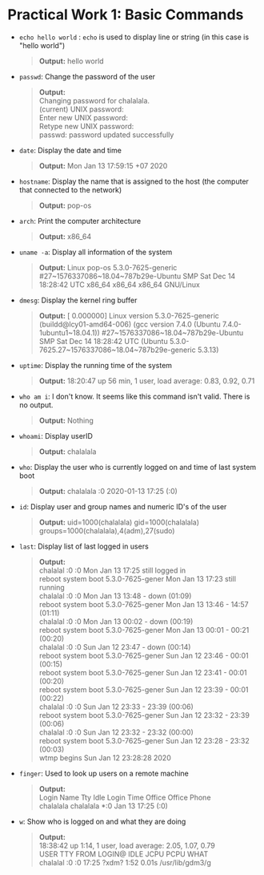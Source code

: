 # Practical Work 1: Basic Commands
- `echo hello world` : `echo` is used to display line or string (in this case is "hello world")
    > **Output:** hello world

- `passwd`: Change the password of the user
    > **Output:**  
        Changing password for chalalala.  
        (current) UNIX password:  
        Enter new UNIX password:  
        Retype new UNIX password:  
        passwd: password updated successfully

- `date`: Display the date and time
    > **Output:** Mon Jan 13 17:59:15 +07 2020

- `hostname`: Display the name that is assigned to the host (the computer that connected to the network)
    > **Output:** pop-os

- `arch`: Print the computer architecture
    > **Output:** x86_64

- `uname -a`: Display all information of the system
    > **Output:** Linux pop-os 5.3.0-7625-generic #27\~1576337086\~18.04~787b29e-Ubuntu SMP Sat Dec 14 18:28:42 UTC  x86_64 x86_64 x86_64 GNU/Linux

- `dmesg`: Display the kernel ring buffer
    > **Output:**
    [    0.000000] Linux version 5.3.0-7625-generic (buildd@lcy01-amd64-006) (gcc version 7.4.0 (Ubuntu 7.4.0-1ubuntu1\~18.04.1)) #27\~1576337086\~18.04\~787b29e-Ubuntu SMP Sat Dec 14 18:28:42 UTC  (Ubuntu 5.3.0-7625.27\~1576337086\~18.04\~787b29e-generic 5.3.13)

- `uptime`: Display the running time of the system
    > **Output:** 18:20:47 up 56 min,  1 user,  load average: 0.83, 0.92, 0.71

- `who am i`: I don't know. It seems like this command isn't valid. There is no output.
    > **Output:** Nothing

- `whoami`: Display userID
    > **Output:** chalalala

- `who`: Display the user who is currently logged on and time of last system boot
    > **Output:** chalalala :0           2020-01-13 17:25 (:0)

- `id`: Display user and group names and numeric ID's of the user
    > **Output:** uid=1000(chalalala) gid=1000(chalalala) groups=1000(chalalala),4(adm),27(sudo)

- `last`: Display list of last logged in users
    > **Output:**  
    chalalal :0           :0               Mon Jan 13 17:25   still logged in  
    reboot   system boot  5.3.0-7625-gener Mon Jan 13 17:23   still running  
    chalalal :0           :0               Mon Jan 13 13:48 - down   (01:09)  
    reboot   system boot  5.3.0-7625-gener Mon Jan 13 13:46 - 14:57  (01:11)  
    chalalal :0           :0               Mon Jan 13 00:02 - down   (00:19)  
    reboot   system boot  5.3.0-7625-gener Mon Jan 13 00:01 - 00:21  (00:20)  
    chalalal :0           :0               Sun Jan 12 23:47 - down   (00:14)  
    reboot   system boot  5.3.0-7625-gener Sun Jan 12 23:46 - 00:01  (00:15)  
    reboot   system boot  5.3.0-7625-gener Sun Jan 12 23:41 - 00:01  (00:20)  
    reboot   system boot  5.3.0-7625-gener Sun Jan 12 23:39 - 00:01  (00:22)  
    chalalal :0           :0               Sun Jan 12 23:33 - 23:39  (00:06)  
    reboot   system boot  5.3.0-7625-gener Sun Jan 12 23:32 - 23:39  (00:06)  
    chalalal :0           :0               Sun Jan 12 23:32 - 23:32  (00:00)  
    reboot   system boot  5.3.0-7625-gener Sun Jan 12 23:28 - 23:32  (00:03)  
    wtmp begins Sun Jan 12 23:28:28 2020

- `finger`: Used to look up users on a remote machine
    > **Output:**  
    Login      Name        Tty      Idle  Login Time   Office     Office Phone  
    chalalala  chalalala  *:0             Jan 13 17:25 (:0)  

- `w`: Show who is logged on and what they are doing
    > **Output:**  
    18:38:42 up  1:14,  1 user,  load average: 2.05, 1.07, 0.79  
    USER     TTY      FROM             LOGIN@   IDLE   JCPU   PCPU WHAT  
    chalalal :0       :0               17:25   ?xdm?   1:52   0.01s /usr/lib/gdm3/g


